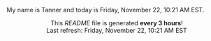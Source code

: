 My name is Tanner and today is Friday, November 22, 10:21 AM EST.

<p align="center">This <i>README</i> file is generated <b>every 3 hours</b>!</br>Last refresh: Friday, November 22, 10:21 AM EST<br /></p>
